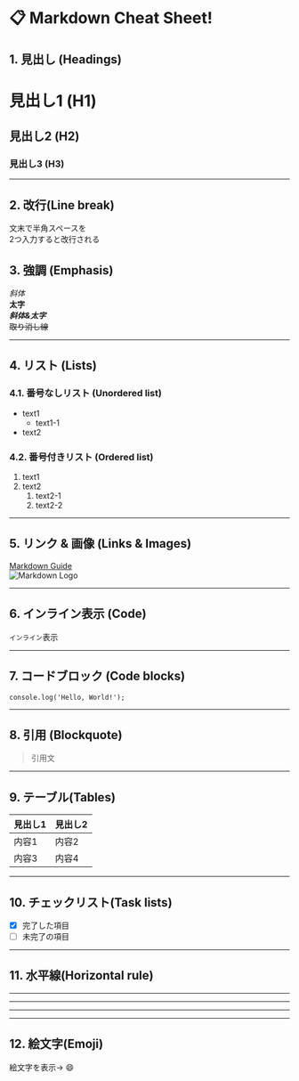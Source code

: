 # 📋 Markdown Cheat Sheet!

## 1. 見出し (Headings)

# 見出し1 (H1)
## 見出し2 (H2)
### 見出し3 (H3)

---

## 2. 改行(Line break)
文末で半角スペースを  
2つ入力すると改行される

## 3. 強調 (Emphasis)

*斜体*  
**太字**  
***斜体&太字***  
~~取り消し線~~

---

## 4. リスト (Lists)

### 4.1. 番号なしリスト (Unordered list)

- text1
  - text1-1
- text2

### 4.2. 番号付きリスト (Ordered list)

1. text1
2. text2
   1. text2-1
   2. text2-2

---

## 5. リンク & 画像 (Links & Images)

[Markdown Guide](https://www.markdownguide.org)  
![Markdown Logo](https://markdown-here.com/img/icon256.png)

---

## 6. インライン表示 (Code)

`インライン`表示

---

## 7. コードブロック (Code blocks)

```
console.log('Hello, World!');
```

---

## 8. 引用 (Blockquote)
> 引用文

---

## 9. テーブル(Tables)
| 見出し1 | 見出し2 |
| ------- | ------- |
| 内容1  | 内容2  |
| 内容3  | 内容4  |

---

## 10. チェックリスト(Task lists)
- [x] 完了した項目
- [ ] 未完了の項目

---

## 11. 水平線(Horizontal rule)
---
***
___

---

## 12. 絵文字(Emoji)
絵文字を表示→  :smile:

